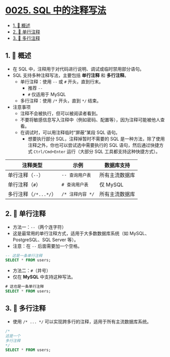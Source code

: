 # [0025. SQL 中的注释写法](https://github.com/Tdahuyou/TNotes.sql/tree/main/notes/0025.%20SQL%20%E4%B8%AD%E7%9A%84%E6%B3%A8%E9%87%8A%E5%86%99%E6%B3%95)

<!-- region:toc -->

- [1. 📝 概述](#1--概述)
- [2. 📒 单行注释](#2--单行注释)
- [3. 📒 多行注释](#3--多行注释)

<!-- endregion:toc -->

## 1. 📝 概述

- 在 SQL 中，注释用于对代码进行说明、调试或临时禁用部分语句。
- SQL 支持多种注释写法，主要包括 **单行注释** 和 **多行注释**。
  - 单行注释：使用 `--` 或 `#` 开头，直到行末。
    - 推荐 `--`
    - `#` 仅适用于 MySQL
  - 多行注释：使用 `/*` 开头，直到 `*/` 结束。
- 注意事项
  - 注释不会被执行，但可以被阅读者看到。
  - 不要将敏感信息写入注释中（例如密码、配置等），因为注释可能被他人查看。
  - 在调试时，可以用注释临时“屏蔽”某段 SQL 语句。
    - 想要执行部分 SQL，注释掉暂时不需要的 SQL 是一种方法，除了使用注释之外，你也可以尝试选中需要执行的 SQL 语句，然后通过快捷方式 `Ctrl/Cmd+Enter` 运行（大部分 SQL 工具都支持这种快捷方式）。

| 注释类型              | 示例             | 数据库支持     |
| --------------------- | ---------------- | -------------- |
| 单行注释（`--`）      | `-- 查询用户表`  | 所有主流数据库 |
| 单行注释（`#`）       | `# 查询用户表`   | 仅 MySQL       |
| 多行注释（`/*...*/`） | `/* 注释内容 */` | 所有主流数据库 |

## 2. 📒 单行注释

- 方法一：`--`（两个连字符）
- 这是最常用的单行注释方式，适用于大多数数据库系统（如 MySQL、PostgreSQL、SQL Server 等）。
- 注意：在 `--` 后面需要加一个空格。

```sql
-- 这是一条单行注释
SELECT * FROM users;
```

- 方法二：`#`（井号）
- 仅在 **MySQL** 中支持这种写法。

```sql
# 这也是一条单行注释
SELECT * FROM users;
```

## 3. 📒 多行注释

- 使用 `/* ... */` 可以实现跨多行的注释，适用于所有主流数据库系统。

```sql
/*
这是一个
多行注释
*/
SELECT * FROM users;
```
